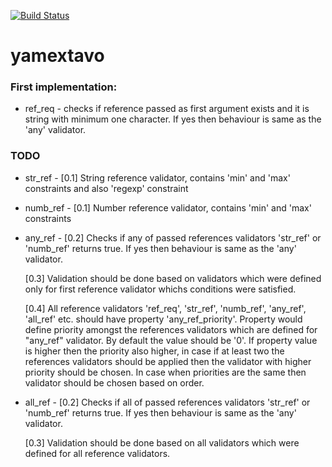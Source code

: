 [![Build Status](https://travis-ci.org/starnowski/yamextavo.svg?branch=master)](https://travis-ci.org/starnowski/yamextavo)

# yamextavo

### First implementation:

* ref_req - checks if reference passed as first argument exists and it is string with minimum one character.
If yes then behaviour is same as the 'any' validator. 

### TODO

* str_ref - [0.1] String reference validator, contains 'min' and 'max' constraints and also 'regexp' constraint
* numb_ref - [0.1] Number reference validator, contains 'min' and 'max' constraints

* any_ref - [0.2] Checks if any of passed references validators 'str_ref' or 'numb_ref' returns true. If yes then behaviour is same as the 'any' validator.

    [0.3] Validation should be done based on validators which were defined only for first reference validator whichs conditions were satisfied.
    
    [0.4] All reference validators 'ref_req', 'str_ref', 'numb_ref', 'any_ref', 'all_ref' etc. should have property 'any_ref_priority'.
        Property would define priority amongst the references validators which are defined for "any_ref" validator.
        By default the value should be '0'.
        If property value is higher then the priority also higher, in case if at least two the references validators should be applied then the validator with higher priority should be chosen.
        In case when priorities are the same then validator should be chosen based on order.
    
* all_ref - [0.2] Checks if all of passed references validators 'str_ref' or 'numb_ref' returns true. If yes then behaviour is same as the 'any' validator.

    [0.3] Validation should be done based on all validators which were defined for all reference validators.